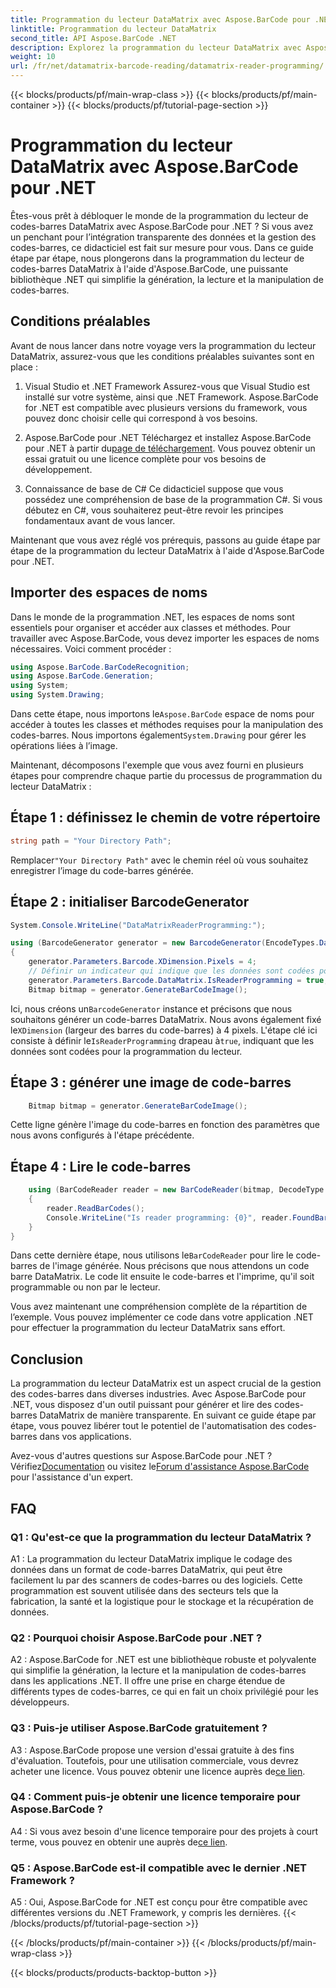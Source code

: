 ```yaml
---
title: Programmation du lecteur DataMatrix avec Aspose.BarCode pour .NET
linktitle: Programmation du lecteur DataMatrix
second_title: API Aspose.BarCode .NET
description: Explorez la programmation du lecteur DataMatrix avec Aspose.BarCode pour .NET. Apprenez à générer et lire des codes-barres DataMatrix dans vos applications .NET avec ce guide complet.
weight: 10
url: /fr/net/datamatrix-barcode-reading/datamatrix-reader-programming/
---
```


{{< blocks/products/pf/main-wrap-class >}}
{{< blocks/products/pf/main-container >}}
{{< blocks/products/pf/tutorial-page-section >}}

# Programmation du lecteur DataMatrix avec Aspose.BarCode pour .NET

Êtes-vous prêt à débloquer le monde de la programmation du lecteur de codes-barres DataMatrix avec Aspose.BarCode pour .NET ? Si vous avez un penchant pour l’intégration transparente des données et la gestion des codes-barres, ce didacticiel est fait sur mesure pour vous. Dans ce guide étape par étape, nous plongerons dans la programmation du lecteur de codes-barres DataMatrix à l'aide d'Aspose.BarCode, une puissante bibliothèque .NET qui simplifie la génération, la lecture et la manipulation de codes-barres. 

## Conditions préalables

Avant de nous lancer dans notre voyage vers la programmation du lecteur DataMatrix, assurez-vous que les conditions préalables suivantes sont en place :

1. Visual Studio et .NET Framework
Assurez-vous que Visual Studio est installé sur votre système, ainsi que .NET Framework. Aspose.BarCode for .NET est compatible avec plusieurs versions du framework, vous pouvez donc choisir celle qui correspond à vos besoins.

2. Aspose.BarCode pour .NET
 Téléchargez et installez Aspose.BarCode pour .NET à partir du[page de téléchargement](https://releases.aspose.com/barcode/net/). Vous pouvez obtenir un essai gratuit ou une licence complète pour vos besoins de développement.

3. Connaissance de base de C#
Ce didacticiel suppose que vous possédez une compréhension de base de la programmation C#. Si vous débutez en C#, vous souhaiterez peut-être revoir les principes fondamentaux avant de vous lancer.

Maintenant que vous avez réglé vos prérequis, passons au guide étape par étape de la programmation du lecteur DataMatrix à l'aide d'Aspose.BarCode pour .NET.

## Importer des espaces de noms

Dans le monde de la programmation .NET, les espaces de noms sont essentiels pour organiser et accéder aux classes et méthodes. Pour travailler avec Aspose.BarCode, vous devez importer les espaces de noms nécessaires. Voici comment procéder :

```csharp
using Aspose.BarCode.BarCodeRecognition;
using Aspose.BarCode.Generation;
using System;
using System.Drawing;
```

 Dans cette étape, nous importons le`Aspose.BarCode` espace de noms pour accéder à toutes les classes et méthodes requises pour la manipulation des codes-barres. Nous importons également`System.Drawing` pour gérer les opérations liées à l’image.

Maintenant, décomposons l'exemple que vous avez fourni en plusieurs étapes pour comprendre chaque partie du processus de programmation du lecteur DataMatrix :

## Étape 1 : définissez le chemin de votre répertoire

```csharp
string path = "Your Directory Path";
```

 Remplacer`"Your Directory Path"` avec le chemin réel où vous souhaitez enregistrer l’image du code-barres générée.

## Étape 2 : initialiser BarcodeGenerator

```csharp
System.Console.WriteLine("DataMatrixReaderProgramming:");

using (BarcodeGenerator generator = new BarcodeGenerator(EncodeTypes.DataMatrix, "Aspose"))
{
    generator.Parameters.Barcode.XDimension.Pixels = 4;
    // Définir un indicateur qui indique que les données sont codées pour la programmation du lecteur
    generator.Parameters.Barcode.DataMatrix.IsReaderProgramming = true;
    Bitmap bitmap = generator.GenerateBarCodeImage();
```

 Ici, nous créons un`BarcodeGenerator` instance et précisons que nous souhaitons générer un code-barres DataMatrix. Nous avons également fixé le`XDimension` (largeur des barres du code-barres) à 4 pixels. L'étape clé ici consiste à définir le`IsReaderProgramming` drapeau à`true`, indiquant que les données sont codées pour la programmation du lecteur.

## Étape 3 : générer une image de code-barres

```csharp
    Bitmap bitmap = generator.GenerateBarCodeImage();
```

Cette ligne génère l'image du code-barres en fonction des paramètres que nous avons configurés à l'étape précédente.

## Étape 4 : Lire le code-barres

```csharp
    using (BarCodeReader reader = new BarCodeReader(bitmap, DecodeType.DataMatrix))
    {
        reader.ReadBarCodes();
        Console.WriteLine("Is reader programming: {0}", reader.FoundBarCodes[0].Extended.DataMatrix.IsReaderProgramming);
    }
}
```

 Dans cette dernière étape, nous utilisons le`BarCodeReader` pour lire le code-barres de l'image générée. Nous précisons que nous attendons un code barre DataMatrix. Le code lit ensuite le code-barres et l'imprime, qu'il soit programmable ou non par le lecteur.

Vous avez maintenant une compréhension complète de la répartition de l’exemple. Vous pouvez implémenter ce code dans votre application .NET pour effectuer la programmation du lecteur DataMatrix sans effort.

## Conclusion

La programmation du lecteur DataMatrix est un aspect crucial de la gestion des codes-barres dans diverses industries. Avec Aspose.BarCode pour .NET, vous disposez d'un outil puissant pour générer et lire des codes-barres DataMatrix de manière transparente. En suivant ce guide étape par étape, vous pouvez libérer tout le potentiel de l'automatisation des codes-barres dans vos applications.

 Avez-vous d'autres questions sur Aspose.BarCode pour .NET ? Vérifiez[Documentation](https://reference.aspose.com/barcode/net/) ou visitez le[Forum d'assistance Aspose.BarCode](https://forum.aspose.com/c/barcode/13) pour l'assistance d'un expert.

## FAQ

### Q1 : Qu'est-ce que la programmation du lecteur DataMatrix ?

A1 : La programmation du lecteur DataMatrix implique le codage des données dans un format de code-barres DataMatrix, qui peut être facilement lu par des scanners de codes-barres ou des logiciels. Cette programmation est souvent utilisée dans des secteurs tels que la fabrication, la santé et la logistique pour le stockage et la récupération de données.

### Q2 : Pourquoi choisir Aspose.BarCode pour .NET ?

A2 : Aspose.BarCode for .NET est une bibliothèque robuste et polyvalente qui simplifie la génération, la lecture et la manipulation de codes-barres dans les applications .NET. Il offre une prise en charge étendue de différents types de codes-barres, ce qui en fait un choix privilégié pour les développeurs.

### Q3 : Puis-je utiliser Aspose.BarCode gratuitement ?

 A3 : Aspose.BarCode propose une version d'essai gratuite à des fins d'évaluation. Toutefois, pour une utilisation commerciale, vous devrez acheter une licence. Vous pouvez obtenir une licence auprès de[ce lien](https://purchase.aspose.com/buy).

### Q4 : Comment puis-je obtenir une licence temporaire pour Aspose.BarCode ?

 A4 : Si vous avez besoin d'une licence temporaire pour des projets à court terme, vous pouvez en obtenir une auprès de[ce lien](https://purchase.aspose.com/temporary-license/).

### Q5 : Aspose.BarCode est-il compatible avec le dernier .NET Framework ?

A5 : Oui, Aspose.BarCode for .NET est conçu pour être compatible avec différentes versions du .NET Framework, y compris les dernières.
{{< /blocks/products/pf/tutorial-page-section >}}

{{< /blocks/products/pf/main-container >}}
{{< /blocks/products/pf/main-wrap-class >}}

{{< blocks/products/products-backtop-button >}}
